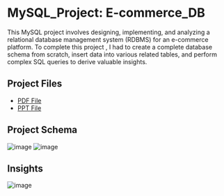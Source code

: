 # MySQL_Project: E-commerce_DB

This MySQL project involves designing, implementing, and analyzing a relational database management system (RDBMS) for an e-commerce platform. To complete this project , I had to create a complete database schema from scratch, insert data into various related tables, and perform complex SQL queries to derive valuable insights.

## Project Files
- <a href="https://github.com/sumiya-sadiya-analyst/MySQL_Project-eCommerce_DB/blob/main/E-commerce_DB_Portfolio_Project.pdf">PDF File</a>
- <a href="">PPT File</a>

## Project Schema
![image](https://github.com/user-attachments/assets/d4f593bb-c1ed-4f9a-aadd-a58f9441900f)
![image](https://github.com/user-attachments/assets/3539266f-1e70-4cd4-9499-745576a4f38d)

## Insights
![image](https://github.com/user-attachments/assets/0ef8e4b5-98d7-4800-a3c9-3354a046605d)
